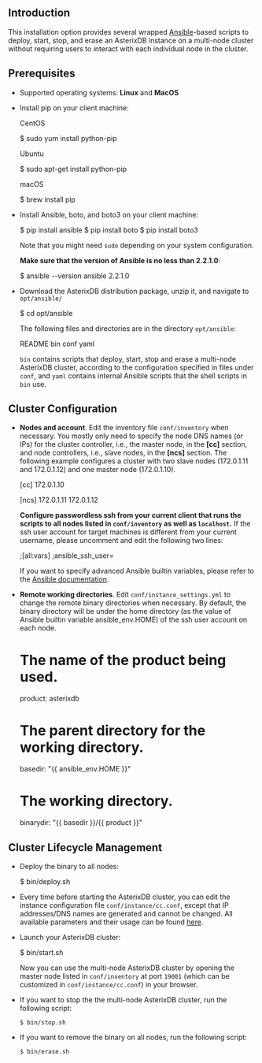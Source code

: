 <!--
 ! Licensed to the Apache Software Foundation (ASF) under one
 ! or more contributor license agreements.  See the NOTICE file
 ! distributed with this work for additional information
 ! regarding copyright ownership.  The ASF licenses this file
 ! to you under the Apache License, Version 2.0 (the
 ! "License"); you may not use this file except in compliance
 ! with the License.  You may obtain a copy of the License at
 !
 !   http://www.apache.org/licenses/LICENSE-2.0
 !
 ! Unless required by applicable law or agreed to in writing,
 ! software distributed under the License is distributed on an
 ! "AS IS" BASIS, WITHOUT WARRANTIES OR CONDITIONS OF ANY
 ! KIND, either express or implied.  See the License for the
 ! specific language governing permissions and limitations
 ! under the License.
 !-->

## <a id="Introduction">Introduction</a>
This installation option provides several wrapped [Ansible](https://www.ansible.com/)-based
scripts to deploy, start, stop, and erase an AsterixDB instance on a multi-node cluster without requiring
users to interact with each individual node in the cluster.

## <a id="Prerequisites">Prerequisites</a>
  *  Supported operating systems: **Linux** and **MacOS**

  *  Install pip on your client machine:

     CentOS

        $ sudo yum install python-pip

     Ubuntu

        $ sudo apt-get install python-pip

     macOS

        $ brew install pip

  *  Install Ansible, boto, and boto3 on your client machine:

        $ pip install ansible
        $ pip install boto
        $ pip install boto3

     Note that you might need `sudo` depending on your system configuration.

     **Make sure that the version of Ansible is no less than 2.2.1.0**:

        $ ansible --version
        ansible 2.2.1.0

  *  Download the AsterixDB distribution package, unzip it, and navigate to `opt/ansible/`

        $ cd opt/ansible

     The following files and directories are in the directory `opt/ansible`:

        README  bin  conf  yaml

     `bin` contains scripts that deploy, start, stop and erase a multi-node AsterixDB cluster, according to
     the configuration specified in files under `conf`, and `yaml` contains internal Ansible scripts that the shell
     scripts in `bin` use.


## <a id="config">Cluster Configuration</a>

  *  **Nodes and account**. Edit the inventory file `conf/inventory` when necessary.
     You mostly only need to specify the node DNS names (or IPs) for the cluster controller, i.e., the master node,
     in the **[cc]** section, and node controllers, i.e., slave nodes, in the **[ncs]** section.
     The following example configures a cluster with two slave nodes (172.0.1.11 and 172.0.1.12) and
     one master node (172.0.1.10).

        [cc]
        172.0.1.10

        [ncs]
        172.0.1.11
        172.0.1.12

     **Configure passwordless ssh from your current client that runs the scripts to all nodes listed
     in `conf/inventory` as well as `localhost`.**
     If the ssh user account for target machines is different from your current username, please uncomment
     and edit the following two lines:

        ;[all:vars]
        ;ansible_ssh_user=<fill with your ssh account username>

     If you want to specify advanced Ansible builtin variables, please refer to the
     [Ansible documentation](http://docs.ansible.com/ansible/intro_inventory.html).

  *  **Remote working directories**. Edit `conf/instance_settings.yml` to change the remote binary directories
     when necessary. By default, the binary directory will be under the home directory (as the value of
     Ansible builtin variable ansible_env.HOME) of the ssh user account on each node.

        # The name of the product being used.
        product: asterixdb

        # The parent directory for the working directory.
        basedir: "{{ ansible_env.HOME }}"

        # The working directory.
        binarydir: "{{ basedir }}/{{ product }}"


## <a id="lifecycle">Cluster Lifecycle Management</a>
  *  Deploy the binary to all nodes:

        $ bin/deploy.sh

  *  Every time before starting the AsterixDB cluster, you can edit the instance configuration file
     `conf/instance/cc.conf`, except that IP addresses/DNS names are generated and cannot
     be changed. All available parameters and their usage can be found [here](ncservice.html#Parameters).

  *  Launch your AsterixDB cluster:

        $ bin/start.sh

     Now you can use the multi-node AsterixDB cluster by opening the master node
     listed in `conf/inventory` at port `19001` (which can be customized in `conf/instance/cc.conf`)
     in your browser.

  * If you want to stop the the multi-node AsterixDB cluster, run the following script:

        $ bin/stop.sh

  * If you want to remove the binary on all nodes, run the following script:

        $ bin/erase.sh
